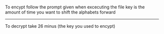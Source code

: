 
To encypt follow the prompt given when excecuting the file
key is the amount of time you want to shift the alphabets forward

-------------------------------------------------------------------------------------------------------------------------------------------------------

To decrypt take 26 minus (the key you used to encypt)
